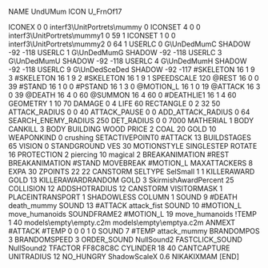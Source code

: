 NAME 			UndUMum
ICON 			U_FrnOf17

ICONEX 0 0 interf3\UnitPortrets\mummy 0
ICONSET 4 0 0 interf3\UnitPortrets\mummy1 0 59 1
ICONSET 1 0 0 interf3\UnitPortrets\mummy2 0 64 1
USERLC 			0 G\UnDedMumC SHADOW -92 -118
USERLC 			1 G\UnDedMumG SHADOW -92 -118
USERLC 			3 G\UnDedMumU SHADOW -92 -118
USERLC 			4 G\UnDedMumH SHADOW -92 -118
USERLC 			9 G\UnDedSceDed SHADOW -92 -117
#SKELETON               16 1 9 3
#SKELETON               16 1 9 2
#SKELETON               16 1 9 1
SPEEDSCALE 120
@REST      		16 0 0 39
#STAND     		16 1 0 0
#PSTAND    		16 1 3 0
@MOTION_L  		16 1 0 19
@ATTACK    		16 3 0 39
@DEATH     		16 4 0 60
@SUMMON     		16 4 60 0 
#DEATHLIE1 		16 1 4 60
GEOMETRY 		1 10 70
DAMAGE   		0 4
LIFE     		60
RECTANGLE 		0 2 32 50
ATTACK_RADIUS 		0 0 40
ATTACK_PAUSE 		0 0
ADD_ATTACK_RADIUS 	0 64
SEARCH_ENEMY_RADIUS 	250
DET_RADIUS 		0 0 7000
MATHERIAL 		1 BODY
CANKILL 3 BODY BUILDING WOOD
PRICE 			2 COAL 20 GOLD 10
WEAPONKIND 		0 crushing
SETACTIVEPOINT0		#ATTACK 13
BUILDSTAGES 		65
VISION 			0
STANDGROUND
VES 			30
MOTIONSTYLE 		SINGLESTEP
ROTATE 			16
PROTECTION 		2 piercing 10 magical 2
BREAKANIMATION 		#REST
BREAKANIMATION 		#STAND
MOVEBREAK 		#MOTION_L
MAXATTACKERS 8
EXPA 			30
ZPOINTS	22 22
CANSTORM
SELTYPE SelSmall 1 1
KILLERAWARD             GOLD 13
KILLERAWARDRANDOM       GOLD 3
SkirmishAwardPercent 25
COLLISION 12
ADDSHOTRADIUS 12
CANSTORM
VISITORMASK 1
PLACEINTRANSPORT 1
SHADOWLESS
COLUMN 1
SOUND 9 #DEATH death_mummy
SOUND 13 #ATTACK attack_fist
SOUND 10 #MOTION_L move_humanoids
SOUNDFRAME2 #MOTION_L 19 move_humanoids
!TEMP  1 40 models\empty\empty.c2m models\empty\emptya.c2m
ANMEXT #ATTACK #TEMP 0 0 0 1 0
SOUND 7 #TEMP attack_mummy
BRANDOMPOS 3
BRANDOMSPEED 3
ORDER_SOUND NullSound2
FASTCLICK_SOUND NullSound2
TFACTOR FF8C8C8C
CYLINDER 18 40
CANTCAPTURE
UNITRADIUS 12
NO_HUNGRY
ShadowScaleX 0.6
NIKAKIXMAM
[END]
